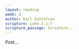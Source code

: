 ```yaml
---
layout: reading
week: 3
author: Karl Gustafson
scripture: Luke 2.1-7
scripture_passage: Scripture...
---
```


Post...
